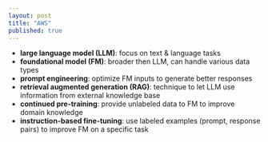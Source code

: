```yaml
---
layout: post
title: "AWS"
published: true
---
```


- **large language model (LLM)**: focus on text & language tasks
- **foundational model (FM)**: broader then LLM, can handle various data types
- **prompt engineering**: optimize FM inputs to generate better responses
- **retrieval augmented generation (RAG)**: technique to let LLM use information from external knowledge base
- **continued pre-training**: provide unlabeled data to FM to improve domain knowledge
- **instruction-based fine-tuning**: use labeled examples (prompt, response pairs) to improve FM on a specific task

